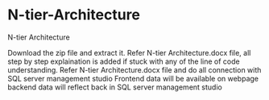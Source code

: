 # N-tier-Architecture

N-tier Architecture

Download the zip file and extract it.
Refer N-tier Architecture.docx file, all step by step explaination is added if stuck with any of the line of code understanding.
Refer N-tier Architecture.docx file and do all connection with SQL server management studio
Frontend data will be available on webpage
backend data will reflect back in SQL server management studio
